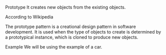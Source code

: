 Prototype
It creates new objects from the existing objects.

According to Wikipedia

The prototype pattern is a creational design pattern in software development. It is used when the type of objects to create is determined by a prototypical instance, which is cloned to produce new objects.

Example
We will be using the example of a car.